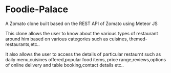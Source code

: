 # Foodie-Palace
A Zomato clone built based on the REST API of Zomato using Meteor JS 

This clone allows the user to know about the various types of restaurant around him based on various categories such as 
cuisines, themed-restaurants,etc.. 

It also allows the user to access the details of particular restaurnt such as daily menu,cuisines offered,popular food items,
price range,reviews,options of online delivery and table booking,contact details etc..



